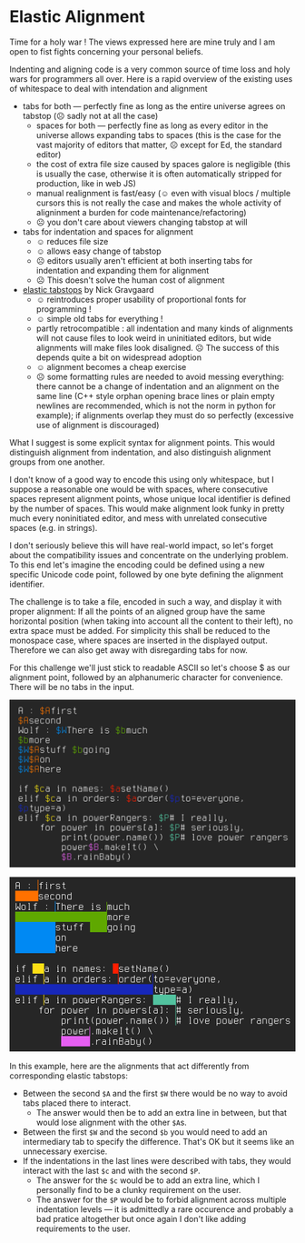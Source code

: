 Elastic Alignment
=================

Time for a holy war ! The views expressed here are mine truly
and I am open to fist fights concerning your personal beliefs.

Indenting and aligning code is a very common source of time loss
and holy wars for programmers all over.
Here is a rapid overview of the existing uses of whitespace
to deal with intendation and alignment

* tabs for both — perfectly fine as long as the entire universe
  agrees on tabstop (☹ sadly not at all the case)
  * spaces for both — perfectly fine as long as every editor in the universe
    allows expanding tabs to spaces
    (this is the case for the vast majority of editors that matter,
    ☹ except for Ed, the standard editor)
  * the cost of extra file size caused by spaces galore is negligible
    (this is usually the case, otherwise it is often automatically stripped
    for production, like in web JS)
  * manual realignment is fast/easy (☺ even with visual blocs /
    multiple cursors this is not really the case
    and makes the whole activity of aligninment
    a burden for code maintenance/refactoring)
  * ☹ you don't care about viewers changing tabstop at will
* tabs for indentation and spaces for alignment
  * ☺ reduces file size
  * ☺ allows easy change of tabstop
  * ☹ editors usually aren't efficient at both inserting tabs
    for indentation and expanding them for alignment
  * ☹ This doesn't solve the human cost of alignment
* [elastic tabstops][elastictabstops] by Nick Gravgaard
  * ☺ reintroduces proper usability of proportional fonts for programming !
  * ☺ simple old tabs for everything !
  * partly retrocompatible : all indentation and many kinds of alignments
    will not cause files to look weird in uninitiated editors,
    but wide alignments will make files look disaligned.
    ☹ The success of this depends quite a bit on widespread adoption
  * ☺ alignment becomes a cheap exercise
  * ☹ some formatting rules are needed to avoid messing everything:
    there cannot be a change of indentation and an alignment on the same line
    (C++ style orphan opening brace lines
    or plain empty newlines are recommended,
    which is not the norm in python for example);
    if alignments overlap they must do so perfectly
    (excessive use of alignment is discouraged)

[elastictabstops]: https://www.nickgravgaard.com/elastic-tabstops

What I suggest is some explicit syntax for alignment points.
This would distinguish alignment from indentation,
and also distinguish alignment groups from one another.

I don't know of a good way to encode this using only whitespace,
but I suppose a reasonable one would be with spaces,
where consecutive spaces represent alignment points,
whose unique local identifier is defined by the number of spaces.
This would make alignment look funky in pretty much every noninitiated editor,
and mess with unrelated consecutive spaces (e.g. in strings).

I don't seriously believe this will have real-world impact,
so let's forget about the compatibility issues
and concentrate on the underlying problem.
To this end let's imagine the encoding could be defined
using a new specific Unicode code point,
followed by one byte defining the alignment identifier.

The challenge is to take a file, encoded in such a way,
and display it with proper alignment:
If all the points of an aligned group have the same horizontal position
(when taking into account all the content to their left),
no extra space must be added.
For simplicity this shall be reduced to the monospace case,
where spaces are inserted in the displayed output.
Therefore we can also get away with disregarding tabs for now.

For this challenge we'll just stick to readable ASCII
so let's choose $ as our alignment point,
followed by an alphanumeric character for convenience.
There will be no tabs in the input.

![input](input.png)

![output](output.png)

In this example, here are the alignments that act differently
from corresponding elastic tabstops:

* Between the second `$A` and the first `$W`
  there would be no way to avoid tabs placed there to interact.
  * The answer would then be to add an extra line in between,
    but that would lose alignment with the other `$A`s.
* Between the first `$W` and the second `$b`
  you would need to add an intermediary tab to specify the difference.
  That's OK but it seems like an unnecessary exercise.
* If the indentations in the last lines were described with tabs,
  they would interact with the last `$c` and with the second `$P`.
  * The answer for the `$c` would be to add an extra line,
    which I personally find to be a clunky requirement on the user.
  * The answer for the `$P` would be to forbid alignment
    across multiple indentation levels
    — it is admittedly a rare occurence and probably a bad pratice altogether
    but once again I don't like adding requirements to the user.
